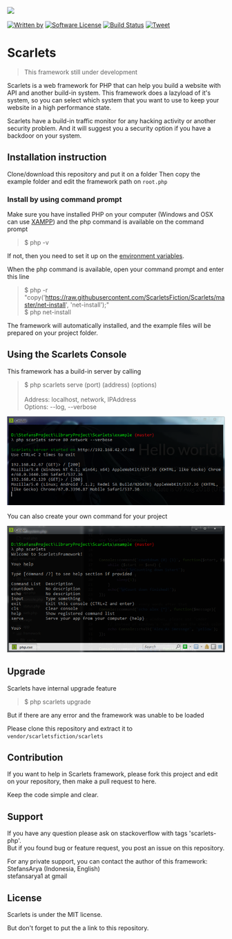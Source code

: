 <a href="https://www.patreon.com/stefansarya"><img src="http://anisics.stream/assets/img/support-badge.png" height="20"></a>

[![Written by](https://img.shields.io/badge/Written%20by-ScarletsFiction-%231e87ff.svg)](https://github.com/ScarletsFiction/)
[![Software License](https://img.shields.io/badge/License-MIT-brightgreen.svg)](LICENSE)
[![Build Status](https://api.travis-ci.org/ScarletsFiction/Scarlets.svg?branch=master)](https://travis-ci.org/ScarletsFiction/Scarlets)
[![Tweet](https://img.shields.io/twitter/url/http/shields.io.svg?style=social)](https://twitter.com/intent/tweet?text=Scarlets%20is%20a%20web%20framework%20for%20php%20that%20can%20help%20you%02build%20a%20website%20with%20API%20and%20another%20build-in%20system.%20This%20framework%20does%20a%20lazyload%20of%20it's%20system,%20so%20you%20can%20select%20which%20system%20that%20you%20want%20to%20use%20to%20keep%20your%20website%20in%20a%20high%20performance%20state&url=https://github.com/ScarletsFiction/Scarlets&via=github&hashtags=scarlets,framework,php,)

# Scarlets
> This framework still under development

Scarlets is a web framework for PHP that can help you build a website with API and another build-in system. This framework does a lazyload of it's system, so you can select which system that you want to use to keep your website in a high performance state.

Scarlets have a build-in traffic monitor for any hacking activity or another security problem. And it will suggest you a security option if you have a backdoor on your system.

## Installation instruction

Clone/download this repository and put it on a folder
Then copy the example folder and edit the framework path on `root.php`

### Install by using command prompt
Make sure you have installed PHP on your computer (Windows and OSX can use [XAMPP](https://www.apachefriends.org/index.html)) and the php command is available on the command prompt

> $ php -v

If not, then you need to set it up on the [environment variables](https://www.youtube.com/watch?v=51IlfNzZVGo).

When the php command is available, open your command prompt and enter this line

> $ php -r "copy('https://raw.githubusercontent.com/ScarletsFiction/Scarlets/master/net-install', 'net-install');"<br>
> $ php net-install

The framework will automatically installed, and the example files will be prepared on your project folder.

## Using the Scarlets Console

This framework has a build-in server by calling
> $ php scarlets serve (port) (address) (options)<br><br>
> Address: localhost, network, IPAddress<br>
> Options: --log, --verbose<br>

![alt text](https://raw.githubusercontent.com/ScarletsFiction/Scarlets/master/images/serve_command.webp)

You can also create your own command for your project

![alt text](https://raw.githubusercontent.com/ScarletsFiction/Scarlets/master/images/interactive_console.webp)

## Upgrade
Scarlets have internal upgrade feature
> $ php scarlets upgrade

But if there are any error and the framework was unable to be loaded

Please clone this repository and extract it to `vendor/scarletsfiction/scarlets`

## Contribution

If you want to help in Scarlets framework, please fork this project and edit on your repository, then make a pull request to here.

Keep the code simple and clear.

## Support

If you have any question please ask on stackoverflow with tags 'scarlets-php'.<br>
But if you found bug or feature request, you post an issue on this repository.

For any private support, you can contact the author of this framework:<br>
StefansArya (Indonesia, English)<br>
stefansarya1 at gmail

## License

Scarlets is under the MIT license.

But don't forget to put the a link to this repository.
